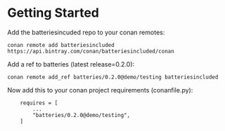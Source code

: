 # Getting Started

Add the batteriesincuded repo to your conan remotes:

```
conan remote add batteriesincluded https://api.bintray.com/conan/batteriesincluded/conan 
```

Add a ref to batteries (latest release=0.2.0):

```
conan remote add_ref batteries/0.2.0@demo/testing batteriesincluded
```

Now add this to your conan project requirements (conanfile.py):

```
    requires = [
        ...
        "batteries/0.2.0@demo/testing",
    ]

```
